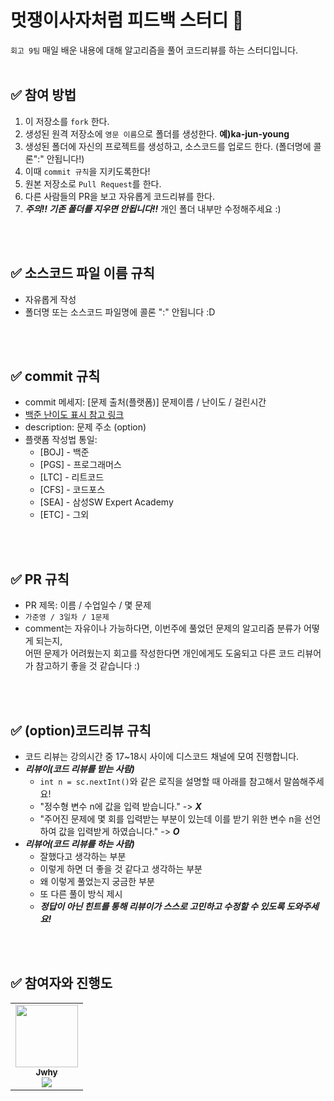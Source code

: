 # 멋쟁이사자처럼 피드백 스터디 📝
`회고 9팀` 매일 배운 내용에 대해 알고리즘을 풀어 코드리뷰를 하는 스터디입니다.
<br />
<br />

## ✅ 참여 방법
1. 이 저장소를 `fork` 한다.
2. 생성된 원격 저장소에 `영문 이름`으로 폴더를 생성한다. **예)ka-jun-young**
3. 생성된 폴더에 자신의 프로젝트를 생성하고, 소스코드를 업로드 한다. (폴더명에 콜론":" 안됩니다!)
4. 이때 `commit 규칙`을 지키도록한다!
5. 원본 저장소로 `Pull Request`를 한다.
6. 다른 사람들의 PR을 보고 자유롭게 코드리뷰를 한다.
7. ***주의!! 기존 폴더를 지우면 안됩니다!!*** 개인 폴더 내부만 수정해주세요 :)

<br />
<br />

## ✅ 소스코드 파일 이름 규칙
- 자유롭게 작성 
- 폴더명 또는 소스코드 파일명에 콜론 ":" 안됩니다 :D

<br />
<br />

## ✅ commit 규칙
- commit 메세지: [문제 출처(플랫폼)] 문제이름 / 난이도 / 걸린시간 
- [백준 난이도 표시 참고 링크](https://ndb796.tistory.com/466)
- description: 문제 주소 (option)
- 플랫폼 작성법 통일: 
  * [BOJ] - 백준 
  * [PGS] - 프로그래머스
  * [LTC] - 리트코드
  * [CFS] - 코드포스
  * [SEA] - 삼성SW Expert Academy
  * [ETC] - 그외

<br />
<br />

## ✅ PR 규칙
- PR 제목: 이름 / 수업일수 / 몇 문제
-  ```가준영 / 3일차 / 1문제 ```
-  comment는 자유이나 가능하다면, 이번주에 풀었던 문제의 알고리즘 분류가 어떻게 되는지, <br> 어떤 문제가 어려웠는지 회고를 작성한다면 개인에게도 도움되고 다른 코드 리뷰어가 참고하기 좋을 것 같습니다 :)


<br />
<br />

## ✅ (option)코드리뷰 규칙
- 코드 리뷰는 강의시간 중 17~18시 사이에 디스코드 채널에 모여 진행합니다.
- ***리뷰이(코드 리뷰를 받는 사람)***
  -   `int n = sc.nextInt()`와 같은 로직을 설명할 때 아래를 참고해서 말씀해주세요!
  -   "정수형 변수 n에 값을 입력 받습니다." -> ***X***
  -   "주어진 문제에 몇 회를 입력받는 부분이 있는데 이를 받기 위한 변수 n을 선언하여 값을 입력받게 하였습니다." -> ***O***
- ***리뷰어(코드 리뷰를 하는 사람)***
  -   잘했다고 생각하는 부분
  -   이렇게 하면 더 좋을 것 같다고 생각하는 부분
  -   왜 이렇게 풀었는지 궁금한 부분
  -   또 다른 풀이 방식 제시
  -   ***정답이 아닌 힌트를 통해 리뷰이가 스스로 고민하고 수정할 수 있도록 도와주세요!***
<br />
<br />

## ✅ 참여자와 진행도
<table>
  <tr>
    <td align="center"><a href="https://github.com/Jwhyee"><img src="https://avatars.githubusercontent.com/u/82663161?v=4?s=100" width="100px;" alt=""/><br /><sub><b>Jwhy</b><br><img src="https://us-central1-progress-markdown.cloudfunctions.net/progress/1" /></sub></a><br /></td>
  </tr>
</table>
